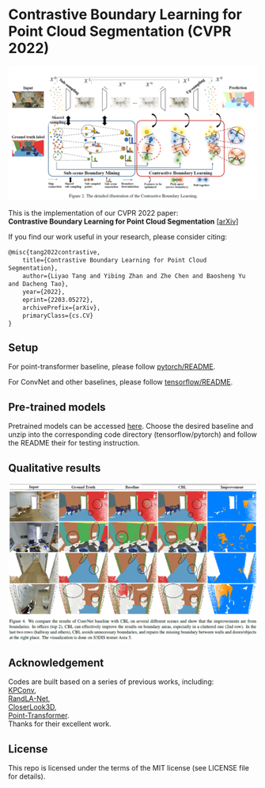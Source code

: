 # Contrastive Boundary Learning for Point Cloud Segmentation (CVPR 2022)
![image info](./imgs/cbl-full.png)

This is the implementation of our CVPR 2022 paper: <br>
**Contrastive Boundary Learning for Point Cloud Segmentation** [[arXiv]()]

If you find our work useful in your research, please consider citing:

```
@misc{tang2022contrastive,
    title={Contrastive Boundary Learning for Point Cloud Segmentation},
    author={Liyao Tang and Yibing Zhan and Zhe Chen and Baosheng Yu and Dacheng Tao},
    year={2022},
    eprint={2203.05272},
    archivePrefix={arXiv},
    primaryClass={cs.CV}
}
```

## Setup
For point-transformer baseline, please follow [pytorch/README](https://github.com/LiyaoTang/contrastBoundary/blob/master/pytorch/README.md).

For ConvNet and other baselines, please follow [tensorflow/README](https://github.com/LiyaoTang/contrastBoundary/blob/master/tensorflow/README.md).

## Pre-trained models
Pretrained models can be accessed [here](https://drive.google.com/drive/folders/1_ppwnrAu6VRqENTPWPt-3KFqCCTtfsFC?usp=sharing). Choose the desired baseline and unzip into the corresponding code directory (tensorflow/pytorch) and follow the README their for testing instruction.

## Qualitative results
![image info](./imgs/cbl-compare.png)

## Acknowledgement
Codes are built based on a series of previous works, including: <br>
[KPConv](https://github.com/HuguesTHOMAS/KPConv), <br>
[RandLA-Net](https://github.com/QingyongHu/RandLA-Net), <br>
[CloserLook3D](https://github.com/zeliu98/CloserLook3D), <br>
[Point-Transformer](https://github.com/POSTECH-CVLab/point-transformer). <br>
Thanks for their excellent work.


## License
This repo is licensed under the terms of the MIT license (see LICENSE file for details).

